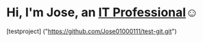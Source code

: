 <h1>Hi, I'm Jose, an <a href="https://linkedin.com/in/jose-guerrero-09a8b72b5">IT Professional</a>☺</h1>

[testproject] ("https://github.com/Jose01000111/test-git.git")

[linkedin]: (https://linkedin.com/in/jose-guerrero-09a8b72b5)
